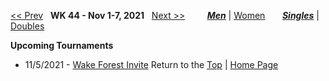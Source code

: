 <a name="top"></a>[<< Prev](men_singles_2143.md) &nbsp; **WK 44 - Nov 1-7, 2021** &nbsp; [Next >>](men_singles_2145.md) &nbsp;&nbsp;&nbsp;&nbsp;&nbsp;&nbsp;&nbsp; [***Men***](./men_singles_2144.md) &#124; [Women](./women_singles_2144.md) &nbsp;&nbsp;&nbsp;&nbsp;&nbsp; [***Singles***](./men_singles_2144.md) &#124; [Doubles](./men_doubles_2144.md)

**Upcoming Tournaments**  
- 11/5/2021 - <a href="https://colleges.wearecollegetennis.com/competitions/WakeForestUniversityM/Tournaments/Overview/CDBF110F-C481-4F40-9B58-54D68D17F9A2" target="_blank">Wake Forest Invite</a>
Return to the [Top](./${gender}_${type}_${weekCode}.md) &#124; [Home Page](../../index.md)